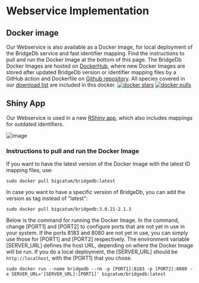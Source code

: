 # Webservice Implementation

## Docker image
Our Webservice is also available as a Docker Image, for local deployment of the BridgeDb service and fast identifier mapping.
Find the instructions to pull and run the Docker Image at the bottom of this page. The BridgeDb Docker Images are hosted on [DockerHub](https://hub.docker.com/r/bigcatum/bridgedb/), where new Docker Images are stored after updated BridgeDb version or identifier mapping files by a GitHub action and Dockerfile on [Github repository](https://github.com/bridgedb/docker). All species covered in our [download list](https://bridgedb.github.io/data/gene_database/) are included in this docker.
[![docker stars](https://img.shields.io/docker/stars/bigcatum/bridgedb.svg?style=flat-square)](https://hub.docker.com/r/bigcatum/bridgedb)
[![docker pulls](https://img.shields.io/docker/pulls/bigcatum/bridgedb.svg?style=flat-square)](https://hub.docker.com/r/bigcatum/bridgedb)

## Shiny App
Our Webservice is used in a new [RShiny app](https://shiny.bridgedb.org), which also includes mappings for outdated identifiers.

![image](https://github.com/bridgedb/bridgedb.github.io/assets/26277832/22426d90-0dec-4b20-8b7f-67d7a85ccca3)

### Instructions to pull and run the Docker Image

If you want to have the latest version of the Docker Image with the latest ID mapping files, use:

```shell
sudo docker pull bigcatum/bridgedb:latest
```
In case you want to have a specific version of BridgeDb, you can add the version as tag instead of "latest":

```shell
sudo docker pull bigcatum/bridgedb:3.0.21-2.1.3
```

Below is the command for running the Docker Image. In the command, change [PORT1] and [PORT2] to configure ports that are not yet in use in your system. If the ports 8183 and 8080 are not yet in use, you can simply use those for [PORT1] and [PORT2] respectively. The environment variable [SERVER_URL] defines the host URL, depending on where the Docker Image will be run. If you do a local deployment, the [SERVER_URL] should be `http://localhost`, with the [PORT1] that you chose.
```shell
sudo docker run --name bridgedb --rm -p [PORT1]:8183 -p [PORT2]:8080 -e SERVER_URL='[SERVER_URL]:[PORT1]' bigcatum/bridgedb:latest
```
